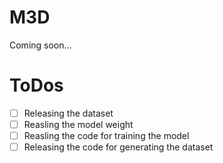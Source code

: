 # M3D

Coming soon...

# ToDos

- [ ] Releasing the dataset
- [ ] Reasling the model weight
- [ ] Reasling the code for training the model
- [ ] Releasing the code for generating the dataset
